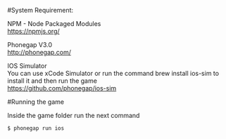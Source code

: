 #System Requirement:

NPM - Node Packaged Modules<br>
https://npmjs.org/

Phonegap V3.0<br>
http://phonegap.com/

IOS Simulator<br>
You can use xCode Simulator or run the command brew install ios-sim to install it and then run the game<br>
https://github.com/phonegap/ios-sim

#Running the game

Inside the game folder run the next command

	$ phonegap run ios

